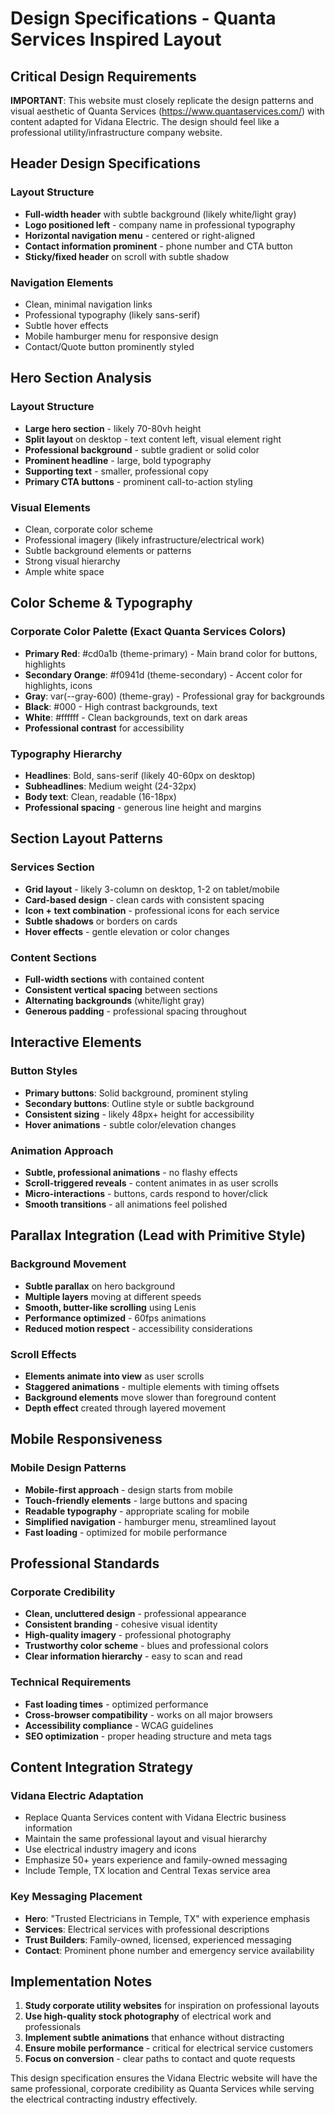 # Design Specifications - Quanta Services Inspired Layout

## Critical Design Requirements

**IMPORTANT**: This website must closely replicate the design patterns and visual aesthetic of Quanta Services (https://www.quantaservices.com/) with content adapted for Vidana Electric. The design should feel like a professional utility/infrastructure company website.

## Header Design Specifications

### Layout Structure
- **Full-width header** with subtle background (likely white/light gray)
- **Logo positioned left** - company name in professional typography
- **Horizontal navigation menu** - centered or right-aligned
- **Contact information prominent** - phone number and CTA button
- **Sticky/fixed header** on scroll with subtle shadow

### Navigation Elements
- Clean, minimal navigation links
- Professional typography (likely sans-serif)
- Subtle hover effects
- Mobile hamburger menu for responsive design
- Contact/Quote button prominently styled

## Hero Section Analysis

### Layout Structure
- **Large hero section** - likely 70-80vh height
- **Split layout** on desktop - text content left, visual element right
- **Professional background** - subtle gradient or solid color
- **Prominent headline** - large, bold typography
- **Supporting text** - smaller, professional copy
- **Primary CTA buttons** - prominent call-to-action styling

### Visual Elements
- Clean, corporate color scheme
- Professional imagery (likely infrastructure/electrical work)
- Subtle background elements or patterns
- Strong visual hierarchy
- Ample white space

## Color Scheme & Typography

### Corporate Color Palette (Exact Quanta Services Colors)
- **Primary Red**: #cd0a1b (theme-primary) - Main brand color for buttons, highlights
- **Secondary Orange**: #f0941d (theme-secondary) - Accent color for highlights, icons
- **Gray**: var(--gray-600) (theme-gray) - Professional gray for backgrounds
- **Black**: #000 - High contrast backgrounds, text
- **White**: #ffffff - Clean backgrounds, text on dark areas
- **Professional contrast** for accessibility

### Typography Hierarchy
- **Headlines**: Bold, sans-serif (likely 40-60px on desktop)
- **Subheadlines**: Medium weight (24-32px)
- **Body text**: Clean, readable (16-18px)
- **Professional spacing** - generous line height and margins

## Section Layout Patterns

### Services Section
- **Grid layout** - likely 3-column on desktop, 1-2 on tablet/mobile
- **Card-based design** - clean cards with consistent spacing
- **Icon + text combination** - professional icons for each service
- **Subtle shadows** or borders on cards
- **Hover effects** - gentle elevation or color changes

### Content Sections
- **Full-width sections** with contained content
- **Consistent vertical spacing** between sections
- **Alternating backgrounds** (white/light gray)
- **Generous padding** - professional spacing throughout

## Interactive Elements

### Button Styles
- **Primary buttons**: Solid background, prominent styling
- **Secondary buttons**: Outline style or subtle background
- **Consistent sizing** - likely 48px+ height for accessibility
- **Hover animations** - subtle color/elevation changes

### Animation Approach
- **Subtle, professional animations** - no flashy effects
- **Scroll-triggered reveals** - content animates in as user scrolls
- **Micro-interactions** - buttons, cards respond to hover/click
- **Smooth transitions** - all animations feel polished

## Parallax Integration (Lead with Primitive Style)

### Background Movement
- **Subtle parallax** on hero background
- **Multiple layers** moving at different speeds
- **Smooth, butter-like scrolling** using Lenis
- **Performance optimized** - 60fps animations
- **Reduced motion respect** - accessibility considerations

### Scroll Effects
- **Elements animate into view** as user scrolls
- **Staggered animations** - multiple elements with timing offsets
- **Background elements** move slower than foreground content
- **Depth effect** created through layered movement

## Mobile Responsiveness

### Mobile Design Patterns
- **Mobile-first approach** - design starts from mobile
- **Touch-friendly elements** - large buttons and spacing
- **Readable typography** - appropriate scaling for mobile
- **Simplified navigation** - hamburger menu, streamlined layout
- **Fast loading** - optimized for mobile performance

## Professional Standards

### Corporate Credibility
- **Clean, uncluttered design** - professional appearance
- **Consistent branding** - cohesive visual identity
- **High-quality imagery** - professional photography
- **Trustworthy color scheme** - blues and professional colors
- **Clear information hierarchy** - easy to scan and read

### Technical Requirements
- **Fast loading times** - optimized performance
- **Cross-browser compatibility** - works on all major browsers
- **Accessibility compliance** - WCAG guidelines
- **SEO optimization** - proper heading structure and meta tags

## Content Integration Strategy

### Vidana Electric Adaptation
- Replace Quanta Services content with Vidana Electric business information
- Maintain the same professional layout and visual hierarchy
- Use electrical industry imagery and icons
- Emphasize 50+ years experience and family-owned messaging
- Include Temple, TX location and Central Texas service area

### Key Messaging Placement
- **Hero**: "Trusted Electricians in Temple, TX" with experience emphasis
- **Services**: Electrical services with professional descriptions
- **Trust Builders**: Family-owned, licensed, experienced messaging
- **Contact**: Prominent phone number and emergency service availability

## Implementation Notes

1. **Study corporate utility websites** for inspiration on professional layouts
2. **Use high-quality stock photography** of electrical work and professionals
3. **Implement subtle animations** that enhance without distracting
4. **Ensure mobile performance** - critical for electrical service customers
5. **Focus on conversion** - clear paths to contact and quote requests

This design specification ensures the Vidana Electric website will have the same professional, corporate credibility as Quanta Services while serving the electrical contracting industry effectively.